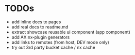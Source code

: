 # TODOs

* add inline docs to pages
* add real docs to readme.md
* extract showcase reusable ui component (app component)
* add AX nx-plugin generators
* add links to remotes (from host, DEV mode only)
* try out 3rd party bucket cache / nx cache